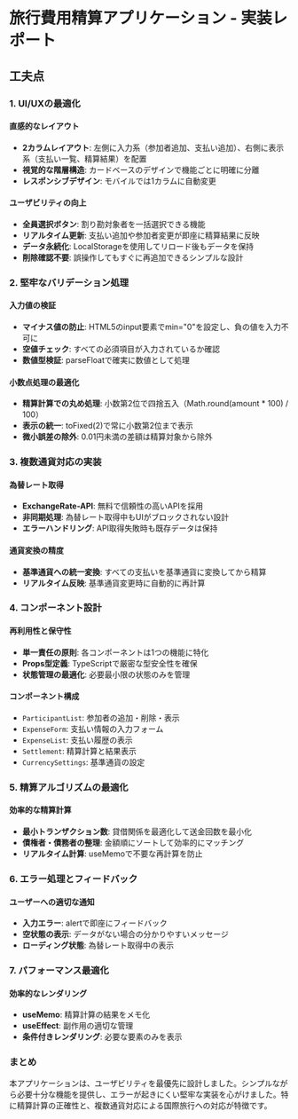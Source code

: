 # 旅行費用精算アプリケーション - 実装レポート

## 工夫点

### 1. UI/UXの最適化

#### 直感的なレイアウト
- **2カラムレイアウト**: 左側に入力系（参加者追加、支払い追加）、右側に表示系（支払い一覧、精算結果）を配置
- **視覚的な階層構造**: カードベースのデザインで機能ごとに明確に分離
- **レスポンシブデザイン**: モバイルでは1カラムに自動変更

#### ユーザビリティの向上
- **全員選択ボタン**: 割り勘対象者を一括選択できる機能
- **リアルタイム更新**: 支払い追加や参加者変更が即座に精算結果に反映
- **データ永続化**: LocalStorageを使用してリロード後もデータを保持
- **削除確認不要**: 誤操作してもすぐに再追加できるシンプルな設計

### 2. 堅牢なバリデーション処理

#### 入力値の検証
- **マイナス値の防止**: HTML5のinput要素でmin="0"を設定し、負の値を入力不可に
- **空値チェック**: すべての必須項目が入力されているか確認
- **数値型検証**: parseFloatで確実に数値として処理

#### 小数点処理の最適化
- **精算計算での丸め処理**: 小数第2位で四捨五入（Math.round(amount * 100) / 100）
- **表示の統一**: toFixed(2)で常に小数第2位まで表示
- **微小誤差の除外**: 0.01円未満の差額は精算対象から除外

### 3. 複数通貨対応の実装

#### 為替レート取得
- **ExchangeRate-API**: 無料で信頼性の高いAPIを採用
- **非同期処理**: 為替レート取得中もUIがブロックされない設計
- **エラーハンドリング**: API取得失敗時も既存データは保持

#### 通貨変換の精度
- **基準通貨への統一変換**: すべての支払いを基準通貨に変換してから精算
- **リアルタイム反映**: 基準通貨変更時に自動的に再計算

### 4. コンポーネント設計

#### 再利用性と保守性
- **単一責任の原則**: 各コンポーネントは1つの機能に特化
- **Props型定義**: TypeScriptで厳密な型安全性を確保
- **状態管理の最適化**: 必要最小限の状態のみを管理

#### コンポーネント構成
- `ParticipantList`: 参加者の追加・削除・表示
- `ExpenseForm`: 支払い情報の入力フォーム
- `ExpenseList`: 支払い履歴の表示
- `Settlement`: 精算計算と結果表示
- `CurrencySettings`: 基準通貨の設定

### 5. 精算アルゴリズムの最適化

#### 効率的な精算計算
- **最小トランザクション数**: 貸借関係を最適化して送金回数を最小化
- **債権者・債務者の整理**: 金額順にソートして効率的にマッチング
- **リアルタイム計算**: useMemoで不要な再計算を防止

### 6. エラー処理とフィードバック

#### ユーザーへの適切な通知
- **入力エラー**: alertで即座にフィードバック
- **空状態の表示**: データがない場合の分かりやすいメッセージ
- **ローディング状態**: 為替レート取得中の表示

### 7. パフォーマンス最適化

#### 効率的なレンダリング
- **useMemo**: 精算計算の結果をメモ化
- **useEffect**: 副作用の適切な管理
- **条件付きレンダリング**: 必要な要素のみを表示

### まとめ

本アプリケーションは、ユーザビリティを最優先に設計しました。シンプルながら必要十分な機能を提供し、エラーが起きにくい堅牢な実装を心がけました。特に精算計算の正確性と、複数通貨対応による国際旅行への対応が特徴です。